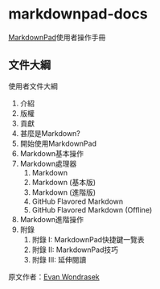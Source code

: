 markdownpad-docs
================

[MarkdownPad](http://markdownpad.com)使用者操作手冊

## 文件大綱

使用者文件大綱

1. 介紹
2. 版權
3. 貢獻
4. 甚麼是Markdown?
5. 開始使用MarkdownPad
6. Markdown基本操作
7. Markdown處理器
   1. Markdown
   2. Markdown (基本版)
   3. Markdown (進階版)
   4. GitHub Flavored Markdown
   5. GitHub Flavored Markdown (Offline)
8. Markdown進階操作
9. 附錄
	1. 附錄 I: MarkdownPad快捷鍵一覽表
	2. 附錄 II: MarkdownPad技巧
	3. 附錄 III: 延伸閱讀

原文作者：[Evan Wondrasek](https://github.com/evanwon)